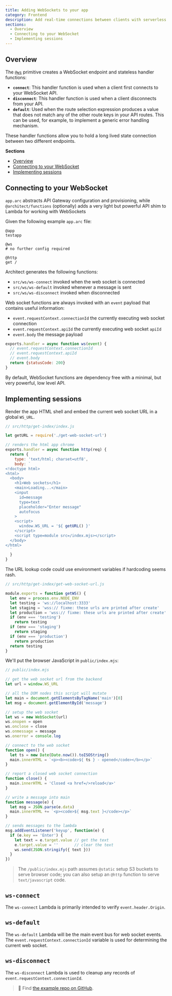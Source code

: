 ```yaml
---
title: Adding WebSockets to your app
category: Frontend
description: Add real-time connections between clients with serverless functions.
sections:
  - Overview
  - Connecting to your WebSocket
  - Implementing sessions
---
```


## Overview

The [`@ws`](/docs/en/reference/arc-pragmas/@ws) primitive creates a WebSocket endpoint and stateless handler functions:

- **`connect`**: This handler function is used when a client first connects to your WebSocket API.
- **`disconnect`**: This handler function is used when a client disconnects from your API.
- **`default`**: Used when the route selection expression produces a value that does not match any of the other route keys in your API routes. This can be used, for example, to implement a generic error handling mechanism.

These handler functions allow you to hold a long lived state connection between two different endpoints.

**Sections**
  - [Overview](#overview)
  - [Connecting to your WebSocket](#connecting-to-your-websocket)
  - [Implementing sessions](#implementing-sessions)

## Connecting to your WebSocket

`app.arc` abstracts API Gateway configuration and provisioning, while `@architect/functions` (optionally) adds a very light but powerful API shim to Lambda for working with WebSockets

Given the following example `app.arc` file:

```arc
@app
testapp

@ws
# no further config required

@http
get /
```

Architect generates the following functions:

- `src/ws/ws-connect` invoked when the web socket is connected
- `src/ws/ws-default` invoked whenever a message is sent
- `src/ws/ws-disconnect` invoked when disconnected

Web socket functions are always invoked with an `event` payload that contains useful information:

- `event.requestContext.connectionId` the currently executing web socket connection
- `event.requestContext.apiId` the currently executing web socket `apiId`
- `event.body` the message payload

```javascript
exports.handler = async function ws(event) {
  // event.requestContext.connectionId
  // event.requestContext.apiId
  // event.body
  return {statusCode: 200}
}
```

By default, WebSocket functions are dependency free with a minimal, but very powerful, low level API.

## Implementing sessions

Render the app HTML shell and embed the current web socket URL in a global `WS_URL`.

```javascript
// src/http/get-index/index.js

let getURL = require('./get-web-socket-url')

// renders the html app chrome
exports.handler = async function http(req) {
  return {
    type: 'text/html; charset=utf8',
    body: `
<!doctype html>
<html>
  <body>
    <h1>Web sockets</h1>
    <main>Loading...</main>
    <input
      id=message
      type=text
      placeholder="Enter message"
      autofocus
    >
    <script>
      window.WS_URL = '${ getURL() }'
    </script>
    <script type=module src=/index.mjs></script>
  </body>
</html>
  `
  }
}
```

The URL lookup code could use environment variables if hardcoding seems rash.

```javascript
// src/http/get-index/get-web-socket-url.js

module.exports = function getWS() {
  let env = process.env.NODE_ENV
  let testing = 'ws://localhost:3333'
  let staging = 'wss:// fixme: these urls are printed after create'
  let production = 'wss:// fixme: these urls are printed after create'
  if (env === 'testing')
    return testing
  if (env === 'staging')
    return staging
  if (env === 'production')
    return production
  return testing
}
```

We'll put the browser JavaScript in `public/index.mjs`:

```javascript
// public/index.mjs

// get the web socket url from the backend
let url = window.WS_URL

// all the DOM nodes this script will mutate
let main = document.getElementsByTagName('main')[0]
let msg = document.getElementById('message')

// setup the web socket
let ws = new WebSocket(url)
ws.onopen = open
ws.onclose = close
ws.onmessage = message
ws.onerror = console.log

// connect to the web socket
function open() {
  let ts = new Date(Date.now()).toISOString()
  main.innerHTML = `<p><b><code>${ ts } - opened</code></b></p>`
}

// report a closed web socket connection
function close() {
  main.innerHTML = 'Closed <a href=/>reload</a>'
}

// write a message into main
function message(e) {
  let msg = JSON.parse(e.data)
  main.innerHTML += `<p><code>${ msg.text }</code></p>`
}

// sends messages to the lambda
msg.addEventListener('keyup', function(e) {
  if (e.key == 'Enter') {
    let text = e.target.value // get the text
    e.target.value = ''       // clear the text
    ws.send(JSON.stringify({ text }))
  }
})
```

> The `/public/index.mjs` path assumes `@static` setup S3 buckets to serve browser code; you can also setup an `@http` function to serve `text/javascript` code.

## `ws-connect`

The `ws-connect` Lambda is primarily intended to verify `event.header.Origin`.

## `ws-default`

The `ws-default` Lambda will be the main event bus for web socket events. The `event.requestContext.connectionId` variable is used for determining the current web socket.

## `ws-disconnect`

The `ws-disconnect` Lambda is used to cleanup any records of `event.requestContext.connectionId`.

> 🔭 Find [the example repo on GitHub](https://github.com/architect/arc-example-ws).

